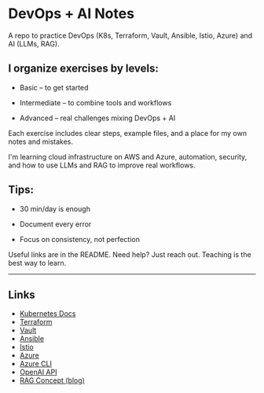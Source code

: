 # DevOps + AI Notes
A repo to practice DevOps (K8s, Terraform, Vault, Ansible, Istio, Azure) and AI (LLMs, RAG).

## I organize exercises by levels:

- Basic – to get started

- Intermediate – to combine tools and workflows

- Advanced – real challenges mixing DevOps + AI

Each exercise includes clear steps, example files, and a place for my own notes and mistakes.

I'm learning cloud infrastructure on AWS and Azure, automation, security, and how to use LLMs and RAG to improve real workflows.

## Tips:
- 30 min/day is enough

- Document every error

- Focus on consistency, not perfection

Useful links are in the README. Need help? Just reach out. Teaching is the best way to learn.

---

## Links

- [Kubernetes Docs](https://kubernetes.io/docs/)  
- [Terraform](https://www.terraform.io/docs)  
- [Vault](https://learn.hashicorp.com/vault)  
- [Ansible](https://docs.ansible.com/)  
- [Istio](https://istio.io/latest/docs/)  
- [Azure](https://learn.microsoft.com/azure/)  
- [Azure CLI](https://learn.microsoft.com/cli/azure/)  
- [OpenAI API](https://platform.openai.com/docs/)  
- [RAG Concept (blog)](https://www.pinecone.io/learn/rag/)
